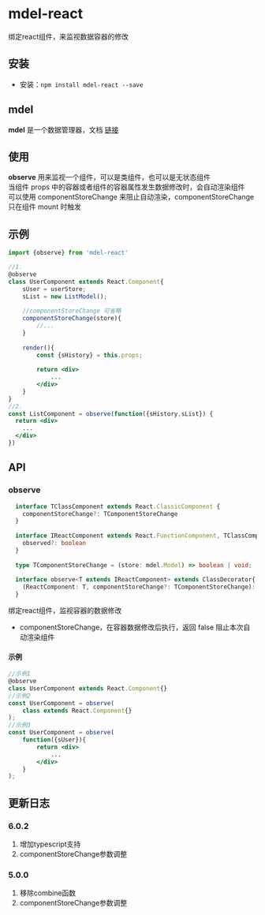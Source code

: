 # mdel-react
绑定react组件，来监视数据容器的修改

## 安装

* 安装：`npm install mdel-react --save`

## mdel

**mdel** 是一个数据管理器，文档 [链接](https://github.com/mdeljs/mdel)

## 使用

**observe** 用来监视一个组件，可以是类组件，也可以是无状态组件 <br />
当组件 props 中的容器或者组件的容器属性发生数据修改时，会自动渲染组件 <br />
可以使用 componentStoreChange 来阻止自动渲染，componentStoreChange 只在组件 mount 时触发

## 示例

```jsx harmony
import {observe} from 'mdel-react'

//1.
@observe
class UserComponent extends React.Component{
    sUser = userStore;
    sList = new ListModel();
    
    //componentStoreChange 可省略
    componentStoreChange(store){
        //... 
    }
    
    render(){
        const {sHistory} = this.props;
        
        return <div>
            ...
        </div>
    }
}
//2.
const ListComponent = observe(function({sHistory,sList}) {
  return <div>
    ...
  </div>
})

```

## API

### observe

```typescript
  interface TClassComponent extends React.ClassicComponent {
    componentStoreChange?: TComponentStoreChange
  }
  
  interface IReactComponent extends React.FunctionComponent, TClassComponent {
    observed?: boolean
  }
  
  type TComponentStoreChange = (store: mdel.Model) => boolean | void;
  
  interface observe<T extends IReactComponent> extends ClassDecorator{
    (ReactComponent: T, componentStoreChange?: TComponentStoreChange): T
  }
```

绑定react组件，监视容器的数据修改

* componentStoreChange，在容器数据修改后执行，返回 false 阻止本次自动渲染组件

#### 示例

```jsx harmony
//示例1
@observe
class UserComponent extends React.Component{}
//示例2
const UserComponent = observe(
    class extends React.Component{}
);
//示例3
const UserComponent = observe(
    function({sUser}){
        return <div>
            ...
        </div>
    }
);
```
## 更新日志

### 6.0.2
1. 增加typescript支持
2. componentStoreChange参数调整

### 5.0.0
1. 移除combine函数
2. componentStoreChange参数调整
